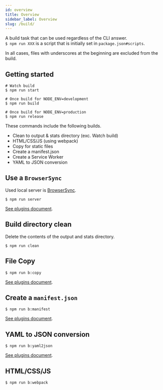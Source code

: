 ```yaml
---
id: overview
title: Overview
sidebar_label: Overview
slug: /build/
---
```


A build task that can be used regardless of the CLI answer.  
`$ npm run XXX` is a script that is initially set in `package.json#scripts`.

In all cases, files with underscores at the beginning are excluded from the build.

## Getting started

```shell
# Watch build
$ npm run start

# Once build for NODE_ENV=development
$ npm run build

# Once build for NODE_ENV=production
$ npm run release
```

These commands include the following builds.

- Clean to output & stats directory (exc. Watch build)
- HTML/CSS/JS (using webpack)
- Copy for static files
- Create a manifest.json
- Create a Service Worker
- YAML to JSON conversion

## Use a `BrowserSync`

Used local server is [BrowserSync](https://browsersync.io/).

```shell
$ npm run server
```

[See plugins document](../plugins/tasks/browser-sync.md).

## Build directory clean

Delete the contents of the output and stats directory.

```shell
$ npm run clean
```

## File Copy

```shell
$ npm run b:copy
```

[See plugins document](../plugins/tasks/copy.md).

## Create a `manifest.json`

```shell
$ npm run b:manifest
```

[See plugins document](../plugins/tasks/manifest.md).

## YAML to JSON conversion

```shell
$ npm run b:yaml2json
```

[See plugins document](../plugins/tasks/yaml2json.md).

## HTML/CSS/JS

```shell
$ npm run b:webpack
```
